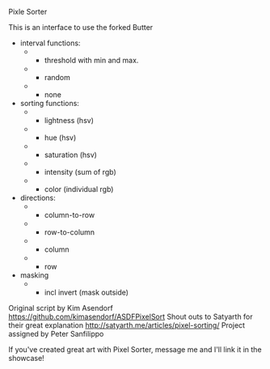 Pixle Sorter

This is an interface to use the forked Butter
- interval functions:
	- - threshold with min and max. 
	- - random
	- - none
- sorting functions:
	- - lightness (hsv)
	- - hue (hsv)
	- - saturation (hsv)
	- - intensity (sum of rgb)
	- - color (individual rgb)
- directions:
	- - column-to-row
	- - row-to-column
	- - column
	- - row
- masking
	- - incl invert (mask outside)

Original script by Kim Asendorf https://github.com/kimasendorf/ASDFPixelSort
Shout outs to Satyarth for their great explanation http://satyarth.me/articles/pixel-sorting/
Project assigned by Peter Sanfilippo

If you've created great art with Pixel Sorter, message me and I'll link it in the showcase!

